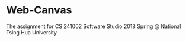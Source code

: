 # Web-Canvas
The assignment for CS 241002 Software Studio 2018 Spring @ National Tsing Hua University
